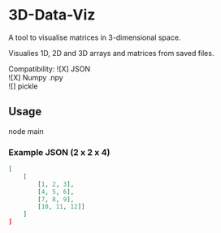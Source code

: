 # 3D-Data-Viz
A tool to visualise matrices in 3-dimensional space.

Visualies 1D, 2D and 3D arrays and matrices from saved files.

Compatibility:
![X] JSON    
![X] Numpy .npy    
![] pickle    

## Usage 

node main <filename>

### Example JSON (2 x 2 x 4)

```json
[
    [
        [1, 2, 3],
        [4, 5, 6],
        [7, 8, 9],
        [10, 11, 12]]
    ]
]
```
